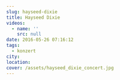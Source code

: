 ```yaml
---
slug: hayseed-dixie
title: Hayseed Dixie
videos:
  - name: ''
    src: null
date: 2016-05-26 07:16:12
tags:
  - konzert
city:
location:
cover: /assets/hayseed_dixie_concert.jpg
---
```

